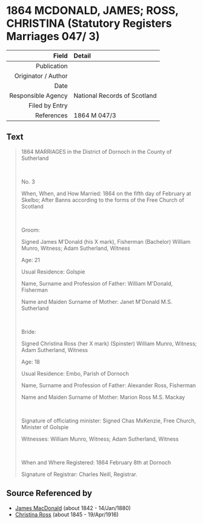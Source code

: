 ﻿---
layout: page
permalink: /sources/s91738168
---

# 1864 MCDONALD, JAMES; ROSS, CHRISTINA (Statutory Registers Marriages 047/ 3)

Field | Detail
---:|:---
Publication | 
Originator / Author | 
Date | 
Responsible Agency | National Records of Scotland
Filed by Entry | 
References | 1864 M 047/3

## Text

> 1864 MARRIAGES in the District of Dornoch in the County of Sutherland
>
> <br/>
>
> No. 3
>
> When, When, and How Married: 1864 on the fifth day of February at Skelbo; After Banns according to the forms of the Free Church of Scotland
>
> <br/>
>
> Groom:
>
> Signed James M'Donald (his X mark), Fisherman (Bachelor) William Munro, Witness; Adam Sutherland, Witness
>
> Age: 21
>
> Usual Residence: Golspie
>
> Name, Surname and Profession of Father: William M'Donald, Fisherman
>
> Name and Maiden Surname of Mother: Janet M'Donald M.S. Sutherland
>
> <br/>
>
> Bride:
>
> Signed Christina Ross (her X mark) (Spinster) William Munro, Witness; Adam Sutherland, Witness
>
> Age: 18
>
> Usual Residence: Embo, Parish of Dornoch
>
> Name, Surname and Profession of Father: Alexander Ross, Fisherman
>
> Name and Maiden Surname of Mother: Marion Ross M.S. Mackay
>
> <br/>
>
> Signature of officiating minister: Signed Chas MxKenzie, Free Church, Minister of Golspie
>
> Witnesses: William Munro, Witness; Adam Sutherland, Witness
>
> <br/>
>
> When and Where Registered: 1864 February 8th at Dornoch
>
> Signature of Registrar: Charles Neill, Registrar.
>

## Source Referenced by

* [James MacDonald](../people/@74881641@-james-macdonald-b1842-d1880-1-14.md) (about 1842 - 14/Jan/1880)
* [Christina Ross](../people/@81183416@-christina-ross-b1845-d1916-4-19.md) (about 1845 - 19/Apr/1916)
